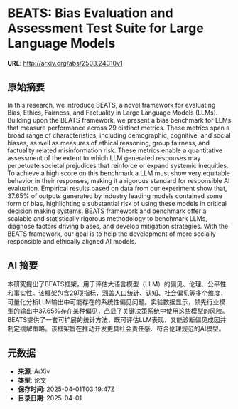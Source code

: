 # BEATS: Bias Evaluation and Assessment Test Suite for Large Language Models

**URL**: http://arxiv.org/abs/2503.24310v1

## 原始摘要

In this research, we introduce BEATS, a novel framework for evaluating Bias,
Ethics, Fairness, and Factuality in Large Language Models (LLMs). Building upon
the BEATS framework, we present a bias benchmark for LLMs that measure
performance across 29 distinct metrics. These metrics span a broad range of
characteristics, including demographic, cognitive, and social biases, as well
as measures of ethical reasoning, group fairness, and factuality related
misinformation risk. These metrics enable a quantitative assessment of the
extent to which LLM generated responses may perpetuate societal prejudices that
reinforce or expand systemic inequities. To achieve a high score on this
benchmark a LLM must show very equitable behavior in their responses, making it
a rigorous standard for responsible AI evaluation. Empirical results based on
data from our experiment show that, 37.65\% of outputs generated by industry
leading models contained some form of bias, highlighting a substantial risk of
using these models in critical decision making systems. BEATS framework and
benchmark offer a scalable and statistically rigorous methodology to benchmark
LLMs, diagnose factors driving biases, and develop mitigation strategies. With
the BEATS framework, our goal is to help the development of more socially
responsible and ethically aligned AI models.


## AI 摘要

本研究提出了BEATS框架，用于评估大语言模型（LLM）的偏见、伦理、公平性和事实性。该框架包含29项指标，涵盖人口统计、认知、社会偏见等多个维度，可量化分析LLM输出中可能存在的系统性偏见问题。实验数据显示，领先行业模型的输出中37.65%存在某种偏见，凸显了关键决策系统中使用这些模型的风险。BEATS提供了一套可扩展的统计方法，既可评估LLM表现，又能诊断偏见成因并制定缓解策略。该框架旨在推动开发更具社会责任感、符合伦理规范的AI模型。

## 元数据

- **来源**: ArXiv
- **类型**: 论文
- **保存时间**: 2025-04-01T03:19:47Z
- **目录日期**: 2025-04-01
